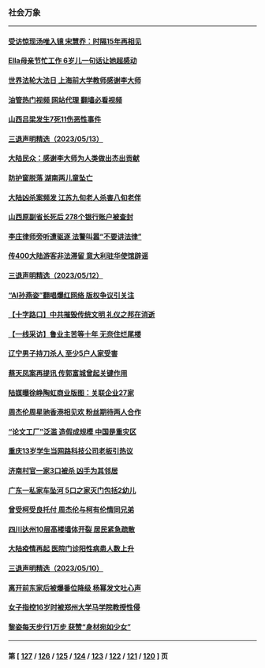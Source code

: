 ### 社会万象
---
#### [受访惊现汤唯入镜 宋慧乔：时隔15年再相见](../../pages/ncid282/n13996993.md?05151245) 
#### [Ella母亲节忙工作 6岁儿一句话让她超感动](../../pages/ncid282/n13996948.md?05151245) 
#### [世界法轮大法日 上海前大学教师感谢李大师](../../pages/ncid282/n13996598.md?05151245) 
#### [油管热门视频 网站代理 翻墙必看视频](http://138.2.39.72:81/youtube.html?epic-marker?05151245)
#### [山西吕梁发生7死11伤恶性事件](../../pages/ncid282/n13996591.md?05151245) 
#### [三退声明精选（2023/05/13）](../../pages/ncid282/n13996245.md?05151245) 
#### [大陆民众：感谢李大师为人类做出杰出贡献](../../pages/ncid282/n13996095.md?05151245) 
#### [防护窗脱落 湖南两儿童坠亡](../../pages/ncid282/n13995795.md?05151245) 
#### [大陆凶杀案频发 江苏九旬老人杀害八旬老伴](../../pages/ncid282/n13995840.md?05151245) 
#### [山西原副省长死后 278个银行账户被查封](../../pages/ncid282/n13995760.md?05151245) 
#### [李庄律师旁听遭驱逐 法警叫嚣“不要讲法律”](../../pages/ncid282/n13995729.md?05151245) 
#### [传400大陆游客非法滞留 意大利驻华使馆辟谣](../../pages/ncid282/n13995566.md?05151245) 
#### [三退声明精选（2023/05/12）](../../pages/ncid282/n13995311.md?05151245) 
#### [“AI孙燕姿”翻唱爆红网络 版权争议引关注](../../pages/ncid282/n13994967.md?05151245) 
#### [【十字路口】中共摧毁传统文明 礼仪之邦在消逝](../../pages/ncid282/n13994835.md?05151245) 
#### [【一线采访】鲁业主苦等十年 无奈住烂尾楼](../../pages/ncid282/n13994994.md?05151245) 
#### [辽宁男子持刀杀人 至少5户人家受害](../../pages/ncid282/n13994754.md?05151245) 
#### [蔡天凤案再提讯 传郭富城曾起关键作用](../../pages/ncid282/n13994325.md?05151245) 
#### [陆媒曝徐峥陶虹商业版图：关联企业27家](../../pages/ncid282/n13994309.md?05151245) 
#### [周杰伦周星驰香港相见欢 粉丝期待两人合作](../../pages/ncid282/n13994194.md?05151245) 
#### [“论文工厂”泛滥 造假成规模 中国是重灾区](../../pages/ncid282/n13994149.md?05151245) 
#### [重庆13岁学生当网路科技公司老板引热议](../../pages/ncid282/n13993817.md?05151245) 
#### [济南村官一家3口被杀 凶手为其邻居](../../pages/ncid282/n13993789.md?05151245) 
#### [广东一私家车坠河 5口之家灭门包括2幼儿](../../pages/ncid282/n13993691.md?05151245) 
#### [曾受柯受良托付 周杰伦与柯有伦情同兄弟](../../pages/ncid282/n13993323.md?05151245) 
#### [四川达州10层高楼墙体开裂 居民紧急疏散](../../pages/ncid282/n13993552.md?05151245) 
#### [大陆疫情再起 医院门诊阳性病患人数上升](../../pages/ncid282/n13993011.md?05151245) 
#### [三退声明精选（2023/05/10）](../../pages/ncid282/n13993415.md?05151245) 
#### [离开前东家后被爆番位降级 杨幂发文吐心声](../../pages/ncid282/n13993231.md?05151245) 
#### [女子指控16岁时被郑州大学马学院教授性侵](../../pages/ncid282/n13993178.md?05151245) 
#### [黎姿每天步行1万步 获赞“身材宛如少女”](../../pages/ncid282/n13992600.md?05151245) 

---
#### 第 [ [127](./127.md?05151245) / [126](./126.md?05151245) / [125](./125.md?05151245) / [124](./124.md?05151245) / [123](./123.md?05151245) / [122](./122.md?05151245) / [121](./121.md?05151245) / [120](./120.md?05151245) ] 页
